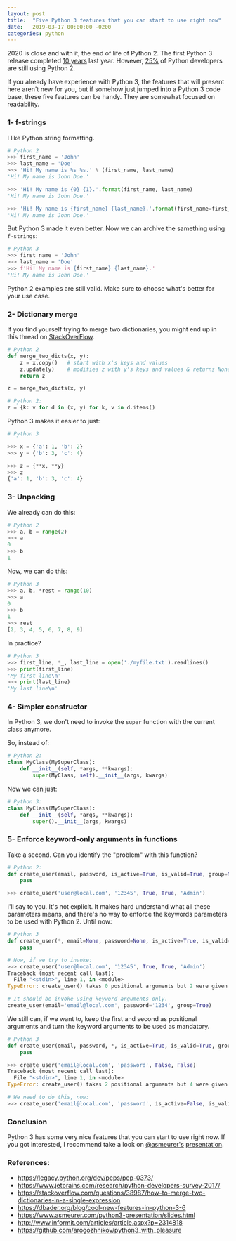 ```yaml
---
layout: post
title:  "Five Python 3 features that you can start to use right now"
date:   2019-03-17 00:00:00 -0200
categories: python
---
```


2020 is close and with it, the end of life of Python 2. The first Python 3 release completed [10 years](https://www.python.org/download/releases/3.0/) last year. However, [25%](https://www.jetbrains.com/research/python-developers-survey-2017/) of Python developers are still using Python 2.

If you already have experience with Python 3, the features that will present here aren't new for you, but if somehow just jumped into a Python 3 code base, these five features can be handy.
They are somewhat focused on readability.


### 1- f-strings

I like Python string formatting.

```python
# Python 2
>>> first_name = 'John'
>>> last_name = 'Doe'
>>> 'Hi! My name is %s %s.' % (first_name, last_name)
'Hi! My name is John Doe.'

>>> 'Hi! My name is {0} {1}.'.format(first_name, last_name)
'Hi! My name is John Doe.'

>>> 'Hi! My name is {first_name} {last_name}.'.format(first_name=first_name, last_name=last_name)
'Hi! My name is John Doe.'
```

But Python 3 made it even better. Now we can archive the samething using `f-strings`:

```python
# Python 3
>>> first_name = 'John'
>>> last_name = 'Doe'
>>> f'Hi! My name is {first_name} {last_name}.'
'Hi! My name is John Doe.'
```

Python 2 examples are still valid. Make sure to choose what's better for your use case.


### 2- Dictionary merge
If you find yourself trying to merge two dictionaries, you might end up in this thread on [StackOverFlow](https://stackoverflow.com/questions/38987/how-to-merge-two-dictionaries-in-a-single-expression).

```python
# Python 2
def merge_two_dicts(x, y):
    z = x.copy()   # start with x's keys and values
    z.update(y)    # modifies z with y's keys and values & returns None
    return z

z = merge_two_dicts(x, y)

# Python 2:
z = {k: v for d in (x, y) for k, v in d.items()
```

Python 3 makes it easier to just:

```python
# Python 3

>>> x = {'a': 1, 'b': 2}
>>> y = {'b': 3, 'c': 4}

>>> z = {**x, **y}
>>> z
{'a': 1, 'b': 3, 'c': 4}

```


### 3- Unpacking

We already can do this:

```python
# Python 2
>>> a, b = range(2)
>>> a
0
>>> b
1
```

Now, we can do this:

```python
# Python 3
>>> a, b, *rest = range(10)
>>> a
0
>>> b
1
>>> rest
[2, 3, 4, 5, 6, 7, 8, 9]
```

In practice?

```python
# Python 3
>>> first_line, *_, last_line = open('./myfile.txt').readlines()
>>> print(first_line)
'My first line\n'
>>> print(last_line)
'My last line\n'

```


### 4- Simpler constructor

In Python 3, we don't need to invoke the `super` function with the current class anymore.

So, instead of:
```python
# Python 2:
class MyClass(MySuperClass):
    def __init__(self, *args, **kwargs):
        super(MyClass, self).__init__(args, kwargs)
```

Now we can just:

```python
# Python 3:
class MyClass(MySuperClass):
    def __init__(self, *args, **kwargs):
        super().__init__(args, kwargs)
```


### 5- Enforce keyword-only arguments in functions
Take a second. Can you identify the "problem" with this function?

```python
# Python 2:
def create_user(email, password, is_active=True, is_valid=True, group=None):
    pass

>>> create_user('user@local.com', '12345', True, True, 'Admin')
```

I'll say to you. It's not explicit. It makes hard understand what all these parameters means, and there's no way to enforce the keywords parameters to be used with Python 2. Until now:

```python
# Python 3
def create_user(*, email=None, password=None, is_active=True, is_valid=True, group=None):
    pass

# Now, if we try to invoke:
>>> create_user('user@local.com', '12345', True, True, 'Admin')
Traceback (most recent call last):
  File "<stdin>", line 1, in <module>
TypeError: create_user() takes 0 positional arguments but 2 were given

# It should be invoke using keyword arguments only.
create_user(email='email@local.com', password='1234', group=True)
```

We still can, if we want to, keep the first and second as positional arguments and turn the keyword arguments to be used as mandatory.

```python
# Python 3
def create_user(email, password, *, is_active=True, is_valid=True, group=None):
    pass

>>> create_user('email@local.com', 'password', False, False)
Traceback (most recent call last):
  File "<stdin>", line 1, in <module>
TypeError: create_user() takes 2 positional arguments but 4 were given

# We need to do this, now:
>>> create_user('email@local.com', 'password', is_active=False, is_valid=False)
```


### Conclusion
Python 3 has some very nice features that you can start to use right now. If you got interested, I recommend take a look on [@asmeurer's](https://twitter.com/asmeurer) [presentation](https://www.asmeurer.com/python3-presentation/slides.html). 



### References:
- <https://legacy.python.org/dev/peps/pep-0373/>
- <https://www.jetbrains.com/research/python-developers-survey-2017/>
- <https://stackoverflow.com/questions/38987/how-to-merge-two-dictionaries-in-a-single-expression>
- <https://dbader.org/blog/cool-new-features-in-python-3-6>
- <https://www.asmeurer.com/python3-presentation/slides.html>
- <http://www.informit.com/articles/article.aspx?p=2314818>
- <https://github.com/arogozhnikov/python3_with_pleasure>
